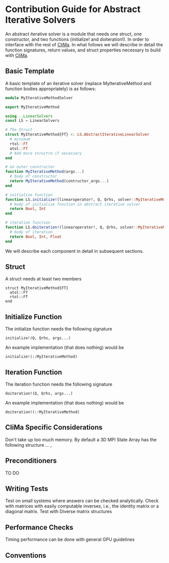 # Contribution Guide for Abstract Iterative Solvers

An abstract iterative solver is a module that needs one struct, one constructor, and two functions (initialize! and doiteration!). In order to interface with the rest of [CliMa](https://github.com/climate-machine). In what follows we will describe in detail the function signatures, return values, and struct properties necessary to build with [CliMa](https://github.com/climate-machine).

## Basic Template

A basic template of an iterative solver (replace MyIterativeMethod and function bodies appropriately) is as follows:

```julia
module MyIterativeMethodSolver

export MyIterativeMethod

using ..LinearSolvers
const LS = LinearSolvers

# The Struct
struct MyIterativeMethod{FT} <: LS.AbstractIterativeLinearSolver
  # minimum
  rtol::FT
  atol::FT
  # Add more structre if necessary
end

# an outer constructor
function MyIterativeMethod(args...)
  # body of constructor
  return MyIterativeMethod(contructor_args...)
end

# initialize function
function LS.initialize!(linearoperator!, Q, Qrhs, solver::MyIterativeMethod, args...)
  # body of initialize function in abstract iterative solver
  return Bool, Int
end

# iteration function
function LS.doiteration!(linearoperator!, Q, Qrhs, solver::MyIterativeMethod, threshold, args...)
  # body of iteration
  return Bool, Int, Float
end
```

We will describe each component in detail in subsequent sections.

## Struct

A struct needs at least two members

```
struct MyIterativeMethod{FT}
  atol::FT
  rtol::FT
end
```

## Initialize Function

The initialize function needs the following signature

```
initialize!(Q, Qrhs, args...)
```

An example implementation (that does nothing) would be

```
initialize!(::MyIterativeMethod)
```

## Iteration Function


The iteration function needs the following signature

```
doiteration!(Q, Qrhs, args...)
```

An example implementation (that does nothing) would be

```
doiteration!(::MyIterativeMethod)
```

## CliMa Specific Considerations

Don't take up too much memory. By default a 3D MPI State Array has the following structure ... ,

## Preconditioners

TO DO

## Writing Tests

Test on small systems where answers can be checked analytically. Check with matrices with easily computable inverses, i.e., the identity matrix or a diagonal matrix. Test with Diverse matrix structures

## Performance Checks

Timing performance can be done with general GPU guidelines

## Conventions

